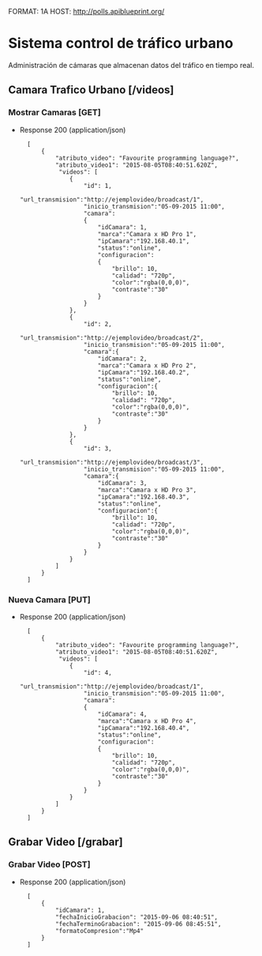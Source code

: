 FORMAT: 1A
HOST: http://polls.apiblueprint.org/

# Sistema control de tráfico urbano

Administración de cámaras que almacenan datos del tráfico en tiempo real.

## Camara Trafico Urbano [/videos]

### Mostrar Camaras [GET]

+ Response 200 (application/json)

        [
            {
                "atributo_video": "Favourite programming language?",
                "atributo_video1": "2015-08-05T08:40:51.620Z",
                 "videos": [
                    {
                        "id": 1,
                        "url_transmision":"http://ejemplovideo/broadcast/1",
                        "inicio_transmision":"05-09-2015 11:00",
                        "camara":
                        {
                            "idCamara": 1,
                            "marca":"Camara x HD Pro 1",
                            "ipCamara":"192.168.40.1",
                            "status":"online",
                            "configuracion":
                            {
                                "brillo": 10,
                                "calidad": "720p",
                                "color":"rgba(0,0,0)",
                                "contraste":"30"
                            }
                        }
                    },
                    {
                        "id": 2,
                        "url_transmision":"http://ejemplovideo/broadcast/2",
                        "inicio_transmision":"05-09-2015 11:00",
                        "camara":{
                            "idCamara": 2,
                            "marca":"Camara x HD Pro 2",
                            "ipCamara":"192.168.40.2",
                            "status":"online",
                            "configuracion":{
                                "brillo": 10,
                                "calidad": "720p",
                                "color":"rgba(0,0,0)",
                                "contraste":"30"
                            }
                        }
                    },
                    {
                        "id": 3,
                        "url_transmision":"http://ejemplovideo/broadcast/3",
                        "inicio_transmision":"05-09-2015 11:00",
                        "camara":{
                            "idCamara": 3,
                            "marca":"Camara x HD Pro 3",
                            "ipCamara":"192.168.40.3",
                            "status":"online",
                            "configuracion":{
                                "brillo": 10,
                                "calidad": "720p",
                                "color":"rgba(0,0,0)",
                                "contraste":"30"
                            }
                        }
                    }
                ]
            }
        ]

### Nueva Camara [PUT]

+ Response 200 (application/json)

        [
            {
                "atributo_video": "Favourite programming language?",
                "atributo_video1": "2015-08-05T08:40:51.620Z",
                 "videos": [
                    {
                        "id": 4,
                        "url_transmision":"http://ejemplovideo/broadcast/1",
                        "inicio_transmision":"05-09-2015 11:00",
                        "camara":
                        {
                            "idCamara": 4,
                            "marca":"Camara x HD Pro 4",
                            "ipCamara":"192.168.40.4",
                            "status":"online",
                            "configuracion":
                            {
                                "brillo": 10,
                                "calidad": "720p",
                                "color":"rgba(0,0,0)",
                                "contraste":"30"
                            }
                        }
                    }
                ]
            }
        ]
        
## Grabar Video [/grabar]

### Grabar Video [POST]
+ Response 200 (application/json)

        [
            {
                "idCamara": 1,
                "fechaInicioGrabacion": "2015-09-06 08:40:51",
                "fechaTerminoGrabacion": "2015-09-06 08:45:51",
                "formatoCompresion":"Mp4"
            }
        ]

